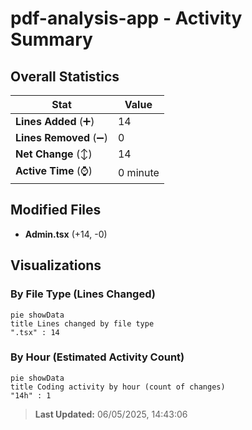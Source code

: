 # pdf-analysis-app - Activity Summary 

## Overall Statistics

| Stat                   | Value                                                             |
| ---------------------- | ----------------------------------------------------------------- |
| **Lines Added** (➕)   | 14                                          |
| **Lines Removed** (➖) | 0                                        |
| **Net Change** (↕)    | 14                |
| **Active Time** (⌚)   | 0 minute |


## Modified Files
- **Admin.tsx** (+14, -0)

## Visualizations

### By File Type (Lines Changed)

```mermaid
pie showData
title Lines changed by file type
".tsx" : 14
```

### By Hour (Estimated Activity Count)

```mermaid
pie showData
title Coding activity by hour (count of changes)
"14h" : 1
```


> **Last Updated:** 06/05/2025, 14:43:06